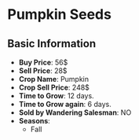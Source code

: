 # Pumpkin Seeds

## Basic Information

- **Buy Price**: 56$
- **Sell Price**: 28$
- **Crop Name**: Pumpkin
- **Crop Sell Price**: 248$
- **Time to Grow**: 12 days.
- **Time to Grow again**: 6 days.
- **Sold by Wandering Salesman**: NO
- **Seasons**:
  - Fall